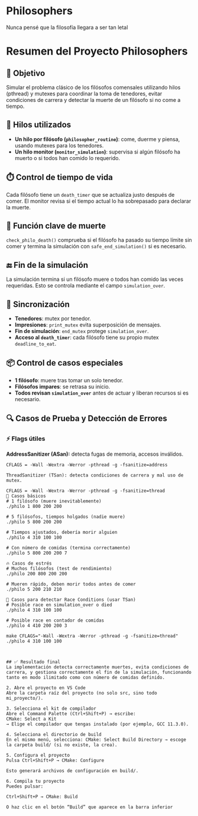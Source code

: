 # Philosophers
Nunca pensé que la filosofía llegara a ser tan letal

# Resumen del Proyecto Philosophers

## 🎯 Objetivo
Simular el problema clásico de los filósofos comensales utilizando hilos (pthread) y mutexes para coordinar la toma de tenedores, evitar condiciones de carrera y detectar la muerte de un filósofo si no come a tiempo.

## 🧵 Hilos utilizados
- **Un hilo por filósofo (`philosopher_routine`)**: come, duerme y piensa, usando mutexes para los tenedores.
- **Un hilo monitor (`monitor_simulation`)**: supervisa si algún filósofo ha muerto o si todos han comido lo requerido.

## ⏱️ Control de tiempo de vida
Cada filósofo tiene un `death_timer` que se actualiza justo después de comer. El monitor revisa si el tiempo actual lo ha sobrepasado para declarar la muerte.

## 🧠 Función clave de muerte
`check_philo_death()` comprueba si el filósofo ha pasado su tiempo límite sin comer y termina la simulación con `safe_end_simulation()` si es necesario.

## 🔚 Fin de la simulación
La simulación termina si un filósofo muere o todos han comido las veces requeridas. Esto se controla mediante el campo `simulation_over`.

## 🔐 Sincronización
- **Tenedores**: mutex por tenedor.
- **Impresiones**: `print_mutex` evita superposición de mensajes.
- **Fin de simulación**: `end_mutex` protege `simulation_over`.
- **Acceso al `death_timer`**: cada filósofo tiene su propio mutex `deadline_to_eat`.

## 📦 Control de casos especiales
- **1 filósofo**: muere tras tomar un solo tenedor.
- **Filósofos impares**: se retrasa su inicio.
- **Todos revisan `simulation_over`** antes de actuar y liberan recursos si es necesario.


## 🔍 Casos de Prueba y Detección de Errores

### ⚡ Flags útiles

**AddressSanitizer (ASan):** detecta fugas de memoria, accesos inválidos.  
```make
CFLAGS = -Wall -Wextra -Werror -pthread -g -fsanitize=address

ThreadSanitizer (TSan): detecta condiciones de carrera y mal uso de mutex.

CFLAGS = -Wall -Wextra -Werror -pthread -g -fsanitize=thread
🧪 Casos básicos
# 1 filósofo (muere inevitablemente)
./philo 1 800 200 200

# 5 filósofos, tiempos holgados (nadie muere)
./philo 5 800 200 200

# Tiempos ajustados, debería morir alguien
./philo 4 310 100 100

# Con número de comidas (termina correctamente)
./philo 5 800 200 200 7

🔥 Casos de estrés
# Muchos filósofos (test de rendimiento)
./philo 200 800 200 200

# Mueren rápido, deben morir todos antes de comer
./philo 5 200 210 210

🧵 Casos para detectar Race Conditions (usar TSan)
# Posible race en simulation_over o died
./philo 4 310 100 100

# Posible race en contador de comidas
./philo 4 410 200 200 3

make CFLAGS="-Wall -Wextra -Werror -pthread -g -fsanitize=thread"
./philo 4 310 100 100



## ✅ Resultado final
La implementación detecta correctamente muertes, evita condiciones de carrera, y gestiona correctamente el fin de la simulación, funcionando tanto en modo ilimitado como con número de comidas definido.

2. Abre el proyecto en VS Code
Abre la carpeta raíz del proyecto (no solo src, sino todo mi_proyecto/).

3. Selecciona el kit de compilador
Abre el Command Palette (Ctrl+Shift+P) → escribe:
CMake: Select a Kit
→ Elige el compilador que tengas instalado (por ejemplo, GCC 11.3.0).

4. Selecciona el directorio de build
En el mismo menú, selecciona: CMake: Select Build Directory → escoge la carpeta build/ (si no existe, la crea).

5. Configura el proyecto
Pulsa Ctrl+Shift+P → CMake: Configure

Esto generará archivos de configuración en build/.

6. Compila tu proyecto
Puedes pulsar:

Ctrl+Shift+P → CMake: Build

O haz clic en el botón “Build” que aparece en la barra inferior
